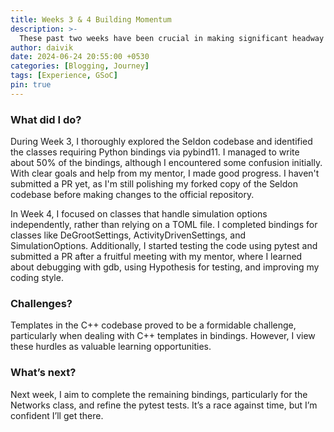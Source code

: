 ```yaml
---
title: Weeks 3 & 4 Building Momentum
description: >-
  These past two weeks have been crucial in making significant headway in the PySeldon project.
author: daivik
date: 2024-06-24 20:55:00 +0530
categories: [Blogging, Journey]
tags: [Experience, GSoC]
pin: true
---
```


### What did I do?
During Week 3, I thoroughly explored the Seldon codebase and identified the classes requiring Python bindings via pybind11. I managed to write about 50% of the bindings, although I encountered some confusion initially. With clear goals and help from my mentor, I made good progress. I haven't submitted a PR yet, as I'm still polishing my forked copy of the Seldon codebase before making changes to the official repository.

In Week 4, I focused on classes that handle simulation options independently, rather than relying on a TOML file. I completed bindings for classes like DeGrootSettings, ActivityDrivenSettings, and SimulationOptions. Additionally, I started testing the code using pytest and submitted a PR after a fruitful meeting with my mentor, where I learned about debugging with gdb, using Hypothesis for testing, and improving my coding style.

### Challenges?
Templates in the C++ codebase proved to be a formidable challenge, particularly when dealing with C++ templates in bindings. However, I view these hurdles as valuable learning opportunities.

### What’s next?
Next week, I aim to complete the remaining bindings, particularly for the Networks class, and refine the pytest tests. It’s a race against time, but I’m confident I’ll get there.